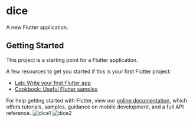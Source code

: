 # dice

A new Flutter application.

## Getting Started

This project is a starting point for a Flutter application.

A few resources to get you started if this is your first Flutter project:

- [Lab: Write your first Flutter app](https://flutter.dev/docs/get-started/codelab)
- [Cookbook: Useful Flutter samples](https://flutter.dev/docs/cookbook)

For help getting started with Flutter, view our
[online documentation](https://flutter.dev/docs), which offers tutorials,
samples, guidance on mobile development, and a full API reference.
![dice1](https://user-images.githubusercontent.com/83888425/120113672-259aef80-c199-11eb-924d-5b38fd25a603.jpeg)
![dice2](https://user-images.githubusercontent.com/83888425/120113673-27fd4980-c199-11eb-9d13-24f84ba359cb.jpeg)

